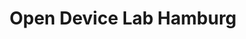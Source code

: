 ---
title: Open Device Lab Hamburg
layout: default

devices:
    iphone3gs: 
        manufacturer: Apple
        model: iPhone 3GS
        os: iOS
        version: 6
        contributor: Felix Gliesche
        type: phone
    ipodtouch4g:
        manufacturer: Apple
        model: iPod Touch 4G
        os: iOS
        version: 6
        contributor: Joachim Penk
        type: phone

partner-logos:
    - assets/img/donate_device.svg
    - assets/img/facebook.svg

content:
    hero: >
        <p>
        <b>Open Device Lab</b> is established to help the local web developer community to be able to test their work on the ever-growing range of mobile devices.
        </p>

    quickinfo-1: >
        <h2>Über Open Device Labs</h2>
        <p>
        Open Device Labs - der kostenlose Gerätepark für Entwickler. ODLs ist eine neue, weltweite Bewegung um Software-Entwicklern Zugriff auf möglichst viele Testgeräte zu ermöglichen.
        </p>
        <a href="www.example.com">Die Idee hinter den ODLs</a>

    quickinfo-2: >
        <h2>Placeholder</h2>
        <p>
        Here goes Text.
        Cookiemonster was here and had some cookies!
        </p>

    quickinfo-3: >
        <h2>Mitmachen!</h2>
        <p>
        Open Device Labs - der kostenlose Gerätepark für Entwickler. ODLs ist eine neue, weltweite Bewegung um Software-Entwicklern Zugriff auf möglichst viele Testgeräte zu ermöglichen.
        </p>
        <button class="donate"><img src="/assets/img/donate_device.svg" width="44" height="65">Donate a device</button>

    contact: >
        <h2>Visit Us!</h2>
        <p>
            The Hamburg Open Device Lab is located at the Office of <a href="http://www.fwd.io">FWD.IO</a> in Hamburg, Spitalerstraße 16, 5th floor. Close to the HVV station Mönckebergstraße and to the main station. You are welcome to visit us anytime, just give us a short message in advance!
        </p>

    footer: >
        <p>The Open Device Lab Hamburg is kindly provided by <img src="/assets/img/fwdio.svg" alt="FWD.IO" height="20em"> (C) 2012 | Design by LAUNCH/CO</p>

    google-maps: >
        <iframe frameborder="0" scrolling="no" marginheight="0" marginwidth="0" src="https://maps.google.com/maps?f=q&amp;source=s_q&amp;hl=en&amp;geocode=&amp;q=FWD.IO,+Spitalerstra%C3%9Fe,+Hamburg,+Germany&amp;aq=0&amp;oq=fwd.io&amp;sll=37.0625,-95.677068&amp;sspn=46.764446,103.798828&amp;ie=UTF8&amp;hq=FWD.IO,&amp;hnear=Spitalerstra%C3%9Fe,+20095+Hamburg,+Germany&amp;t=m&amp;ll=53.579258,10.007515&amp;spn=0.071342,0.145912&amp;z=12&amp;iwloc=A&amp;output=embed"></iframe>
---